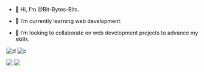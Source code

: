 - 👋 Hi, I’m @Bit-Bytes-Bits.

- 🌱 I’m currently learning web development.
 
- 💞️ I’m looking to collaborate on web development projects to advance my skills.


![d](https://raw.githubusercontent.com/init-commit/github-stats/master/generated/overview.svg#gh-dark-mode-only)
![c](https://raw.githubusercontent.com/init-commit/github-stats/master/generated/overview.svg#gh-light-mode-only)

![](https://raw.githubusercontent.com/init-commit/github-stats/master/generated/languages.svg#gh-dark-mode-only)
![](https://raw.githubusercontent.com/init-commit/github-stats/master/generated/languages.svg#gh-light-mode-only)

<!---
Bit-Bytes-Bits/Bit-Bytes-Bits is a ✨ special ✨ repository because its `README.md` (this file) appears on your GitHub profile.
You can click the Preview link to take a look at your changes.
--->
